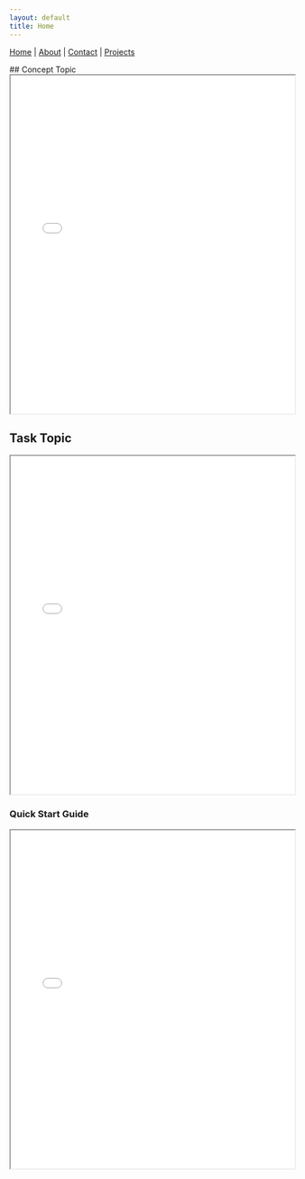 ```yaml
---
layout: default
title: Home
---
```


[Home](index.md) | [About](about.md) | [Contact](contact.md) | [Projects](projects.md)
<link rel="stylesheet" href="/css/style.css" />
## Concept Topic

<iframe src="documents/Concept%20topic.pdf" width="100%" height="600px">
    This browser does not support PDFs. Please download the PDF to view it:
    <a href="documents/Concept%20topic.pdf">Download PDF</a>.
</iframe>

## Task Topic

<iframe src="documents/Task%20topic.pdf" width="100%" height="600px">
    This browser does not support PDFs. Please download the PDF to view it:
    <a href="documents/Task%20topic.pdf">Download PDF</a>.
</iframe>

### Quick Start Guide

<iframe src="documents/Quick%20Start%20Guide.pdf" width="100%" height="600px">
    This browser does not support PDFs. Please download the PDF to view it:
    <a href="documents/Quick%20Start%20Guide.pdf">Download PDF</a>.
</iframe>
